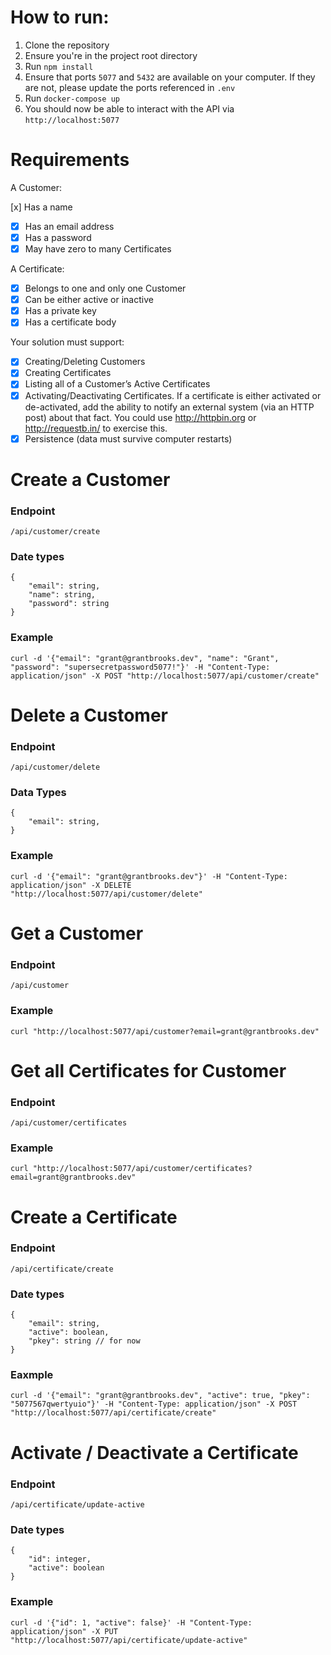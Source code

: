 # How to run:

1. Clone the repository
2. Ensure you're in the project root directory
3. Run `npm install`
4. Ensure that ports `5077` and `5432` are available on your computer. If they are not, please update the ports referenced in `.env`
5. Run `docker-compose up`
6. You should now be able to interact with the API via `http://localhost:5077`

# Requirements

A Customer:

[x] Has a name
-   [x] Has an email address
-   [x] Has a password
-   [x] May have zero to many Certificates

A Certificate:

-   [x] Belongs to one and only one Customer
-   [x] Can be either active or inactive
-   [x] Has a private key
-   [x] Has a certificate body

Your solution must support:

-   [x] Creating/Deleting Customers
-   [x] Creating Certificates
-   [x] Listing all of a Customer’s Active Certificates
-   [x] Activating/Deactivating Certificates. If a certificate is either activated or de-activated, add the ability to notify an external system (via an HTTP post) about that fact. You could use http://httpbin.org or http://requestb.in/ to exercise this.
-   [x] Persistence (data must survive computer restarts)

# Create a Customer

### Endpoint

    /api/customer/create

### Date types

    {
        "email": string,
        "name": string,
        "password": string
    }

### Example

    curl -d '{"email": "grant@grantbrooks.dev", "name": "Grant", "password": "supersecretpassword5077!"}' -H "Content-Type: application/json" -X POST "http://localhost:5077/api/customer/create"

# Delete a Customer

### Endpoint

    /api/customer/delete

### Data Types

    {
        "email": string,
    }

### Example

    curl -d '{"email": "grant@grantbrooks.dev"}' -H "Content-Type: application/json" -X DELETE "http://localhost:5077/api/customer/delete"

# Get a Customer

### Endpoint

    /api/customer

### Example

    curl "http://localhost:5077/api/customer?email=grant@grantbrooks.dev"

# Get all Certificates for Customer

### Endpoint

    /api/customer/certificates

### Example

    curl "http://localhost:5077/api/customer/certificates?email=grant@grantbrooks.dev"

# Create a Certificate

### Endpoint

    /api/certificate/create

### Date types

    {
        "email": string,
        "active": boolean,
        "pkey": string // for now
    }

### Eaxmple

    curl -d '{"email": "grant@grantbrooks.dev", "active": true, "pkey": "5077567qwertyuio"}' -H "Content-Type: application/json" -X POST "http://localhost:5077/api/certificate/create"

# Activate / Deactivate a Certificate

### Endpoint

    /api/certificate/update-active

### Date types

    {
        "id": integer,
        "active": boolean
    }

### Example

    curl -d '{"id": 1, "active": false}' -H "Content-Type: application/json" -X PUT "http://localhost:5077/api/certificate/update-active"
